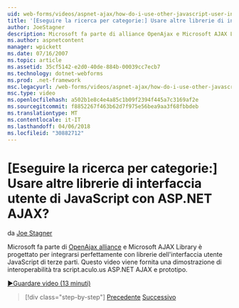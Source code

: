 ```yaml
---
uid: web-forms/videos/aspnet-ajax/how-do-i-use-other-javascript-user-interface-libraries-with-aspnet-ajax
title: '[Eseguire la ricerca per categorie:] Usare altre librerie di interfaccia utente di JavaScript con ASP.NET AJAX? | Microsoft Docs'
author: JoeStagner
description: Microsoft fa parte di alliance OpenAjax e Microsoft AJAX Library è progettato per integrarsi perfettamente con librerie dell'interfaccia utente JavaScript di terze parti...
ms.author: aspnetcontent
manager: wpickett
ms.date: 07/16/2007
ms.topic: article
ms.assetid: 35cf5142-e2d0-40de-884b-00039cc7ecb7
ms.technology: dotnet-webforms
ms.prod: .net-framework
msc.legacyurl: /web-forms/videos/aspnet-ajax/how-do-i-use-other-javascript-user-interface-libraries-with-aspnet-ajax
msc.type: video
ms.openlocfilehash: a502b1e8c4e4a85c1b09f2394f445a7c3169af2e
ms.sourcegitcommit: f8852267f463b62d7f975e56bea9aa3f68fbbdeb
ms.translationtype: MT
ms.contentlocale: it-IT
ms.lasthandoff: 04/06/2018
ms.locfileid: "30882712"
---
```

<a name="how-do-i-use-other-javascript-user-interface-libraries-with-aspnet-ajax"></a>[Eseguire la ricerca per categorie:] Usare altre librerie di interfaccia utente di JavaScript con ASP.NET AJAX?
====================
da [Joe Stagner](https://github.com/JoeStagner)

Microsoft fa parte di [OpenAjax alliance](http://www.openajax.org/) e Microsoft AJAX Library è progettato per integrarsi perfettamente con librerie dell'interfaccia utente JavaScript di terze parti. Questo video viene fornita una dimostrazione di interoperabilità tra script.aculo.us ASP.NET AJAX e prototipo.

[&#9654;Guardare video (13 minuti)](https://channel9.msdn.com/Blogs/ASP-NET-Site-Videos/how-do-i-use-other-javascript-user-interface-libraries-with-aspnet-ajax)

> [!div class="step-by-step"]
> [Precedente](how-do-i-choose-between-methods-of-ajax-page-updates.md)
> [Successivo](how-do-i-use-the-aspnet-ajax-profile-services.md)
